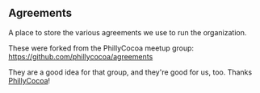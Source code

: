 ## Agreements

A place to store the various agreements we use to run the organization.

These were forked from the PhillyCocoa meetup group: https://github.com/phillycocoa/agreements

They are a good idea for that group, and they're good for us, too. Thanks [PhillyCocoa](http://phillycocoa.org/)!

